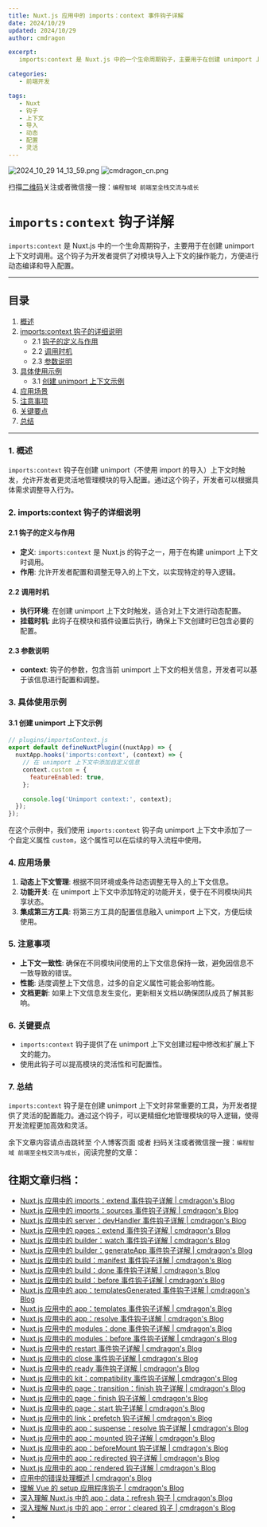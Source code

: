 ```yaml
---
title: Nuxt.js 应用中的 imports：context 事件钩子详解
date: 2024/10/29
updated: 2024/10/29
author: cmdragon

excerpt:
   imports:context 是 Nuxt.js 中的一个生命周期钩子，主要用于在创建 unimport 上下文时调用。这个钩子为开发者提供了对模块导入上下文的操作能力，方便进行动态编译和导入配置。

categories:
   - 前端开发

tags:
   - Nuxt
   - 钩子
   - 上下文
   - 导入
   - 动态
   - 配置
   - 灵活
---
```


<img src="https://static.cmdragon.cn/blog/images/2024_10_29 14_13_59.png@blog" title="2024_10_29 14_13_59.png" alt="2024_10_29 14_13_59.png"/>

<img src="https://static.cmdragon.cn/blog/images/cmdragon_cn.png" title="cmdragon_cn.png" alt="cmdragon_cn.png"/>


扫描[二维码](https://static.cmdragon.cn/blog/images/cmdragon_cn.png)关注或者微信搜一搜：`编程智域 前端至全栈交流与成长`

# `imports:context` 钩子详解

`imports:context` 是 Nuxt.js 中的一个生命周期钩子，主要用于在创建 unimport 上下文时调用。这个钩子为开发者提供了对模块导入上下文的操作能力，方便进行动态编译和导入配置。

---

## 目录

1. [概述](#1-概述)
2. [imports:context 钩子的详细说明](#2-importscontext-钩子的详细说明)
   - 2.1 [钩子的定义与作用](#21-钩子的定义与作用)
   - 2.2 [调用时机](#22-调用时机)
   - 2.3 [参数说明](#23-参数说明)
3. [具体使用示例](#3-具体使用示例)
   - 3.1 [创建 unimport 上下文示例](#31-创建-unimport-上下文示例)
4. [应用场景](#4-应用场景)
5. [注意事项](#5-注意事项)
6. [关键要点](#6-关键要点)
7. [总结](#7-总结)

---

### 1. 概述

`imports:context` 钩子在创建 unimport（不使用 import 的导入）上下文时触发，允许开发者更灵活地管理模块的导入配置。通过这个钩子，开发者可以根据具体需求调整导入行为。

### 2. imports:context 钩子的详细说明

#### 2.1 钩子的定义与作用

- **定义**: `imports:context` 是 Nuxt.js 的钩子之一，用于在构建 unimport 上下文时调用。
- **作用**: 允许开发者配置和调整无导入的上下文，以实现特定的导入逻辑。

#### 2.2 调用时机

- **执行环境**: 在创建 unimport 上下文时触发，适合对上下文进行动态配置。
- **挂载时机**: 此钩子在模块和插件设置后执行，确保上下文创建时已包含必要的配置。

#### 2.3 参数说明

- **context**: 钩子的参数，包含当前 unimport 上下文的相关信息，开发者可以基于该信息进行配置和调整。

### 3. 具体使用示例

#### 3.1 创建 unimport 上下文示例

```javascript
// plugins/importsContext.js
export default defineNuxtPlugin((nuxtApp) => {
  nuxtApp.hooks('imports:context', (context) => {
    // 在 unimport 上下文中添加自定义信息
    context.custom = {
      featureEnabled: true,
    };

    console.log('Unimport context:', context);
  });
});
```

在这个示例中，我们使用 `imports:context` 钩子向 unimport 上下文中添加了一个自定义属性 `custom`，这个属性可以在后续的导入流程中使用。

### 4. 应用场景

1. **动态上下文管理**: 根据不同环境或条件动态调整无导入的上下文信息。
2. **功能开关**: 在 unimport 上下文中添加特定的功能开关，便于在不同模块间共享状态。
3. **集成第三方工具**: 将第三方工具的配置信息融入 unimport 上下文，方便后续使用。

### 5. 注意事项

- **上下文一致性**: 确保在不同模块间使用的上下文信息保持一致，避免因信息不一致导致的错误。
- **性能**: 适度调整上下文信息，过多的自定义属性可能会影响性能。
- **文档更新**: 如果上下文信息发生变化，更新相关文档以确保团队成员了解其影响。

### 6. 关键要点

- `imports:context` 钩子提供了在 unimport 上下文创建过程中修改和扩展上下文的能力。
- 使用此钩子可以提高模块的灵活性和可配置性。

### 7. 总结

`imports:context` 钩子是在创建 unimport 上下文时非常重要的工具，为开发者提供了灵活的配置能力。通过这个钩子，可以更精细化地管理模块的导入逻辑，使得开发流程更加高效和灵活。

余下文章内容请点击跳转至 个人博客页面 或者 扫码关注或者微信搜一搜：`编程智域 前端至全栈交流与成长`，阅读完整的文章：

## 往期文章归档：

- [Nuxt.js 应用中的 imports：extend 事件钩子详解 | cmdragon's Blog](https://blog.cmdragon.cn/posts/002d9daf4c46/)
- [Nuxt.js 应用中的 imports：sources 事件钩子详解 | cmdragon's Blog](https://blog.cmdragon.cn/posts/f4858dcadca1/)
- [Nuxt.js 应用中的 server：devHandler 事件钩子详解 | cmdragon's Blog](https://blog.cmdragon.cn/posts/801ed4ce0612/)
- [Nuxt.js 应用中的 pages：extend 事件钩子详解 | cmdragon's Blog](https://blog.cmdragon.cn/posts/83af28e7c789/)
- [Nuxt.js 应用中的 builder：watch 事件钩子详解 | cmdragon's Blog](https://blog.cmdragon.cn/posts/fa5b7db36d2d/)
- [Nuxt.js 应用中的 builder：generateApp 事件钩子详解 | cmdragon's Blog](https://blog.cmdragon.cn/posts/adc96aee3b3c/)
- [Nuxt.js 应用中的 build：manifest 事件钩子详解 | cmdragon's Blog](https://blog.cmdragon.cn/posts/523de9001247/)
- [Nuxt.js 应用中的 build：done 事件钩子详解 | cmdragon's Blog](https://blog.cmdragon.cn/posts/41dece9c782c/)
- [Nuxt.js 应用中的 build：before 事件钩子详解 | cmdragon's Blog](https://blog.cmdragon.cn/posts/eb2bd3bbfab8/)
- [Nuxt.js 应用中的 app：templatesGenerated 事件钩子详解 | cmdragon's Blog](https://blog.cmdragon.cn/posts/b76b5d553a8b/)
- [Nuxt.js 应用中的 app：templates 事件钩子详解 | cmdragon's Blog](https://blog.cmdragon.cn/posts/ace6c53275c4/)
- [Nuxt.js 应用中的 app：resolve 事件钩子详解 | cmdragon's Blog](https://blog.cmdragon.cn/posts/9ea12f07cc2a/)
- [Nuxt.js 应用中的 modules：done 事件钩子详解 | cmdragon's Blog](https://blog.cmdragon.cn/posts/397fbad66fab/)
- [Nuxt.js 应用中的 modules：before 事件钩子详解 | cmdragon's Blog](https://blog.cmdragon.cn/posts/5b5669bca701/)
- [Nuxt.js 应用中的 restart 事件钩子详解 | cmdragon's Blog](https://blog.cmdragon.cn/posts/25888bf37a0f/)
- [Nuxt.js 应用中的 close 事件钩子详解 | cmdragon's Blog](https://blog.cmdragon.cn/posts/ec1665a791a5/)
- [Nuxt.js 应用中的 ready 事件钩子详解 | cmdragon's Blog](https://blog.cmdragon.cn/posts/37d771762c8f/)
- [Nuxt.js 应用中的 kit：compatibility 事件钩子详解 | cmdragon's Blog](https://blog.cmdragon.cn/posts/52224e8e71ec/)
- [Nuxt.js 应用中的 page：transition：finish 钩子详解 | cmdragon's Blog](https://blog.cmdragon.cn/posts/80acaed2b809/)
- [Nuxt.js 应用中的 page：finish 钩子详解 | cmdragon's Blog](https://blog.cmdragon.cn/posts/2e422732f13a/)
- [Nuxt.js 应用中的 page：start 钩子详解 | cmdragon's Blog](https://blog.cmdragon.cn/posts/9876204f1a7b/)
- [Nuxt.js 应用中的 link：prefetch 钩子详解 | cmdragon's Blog](https://blog.cmdragon.cn/posts/3821d8f8b93e/)
- [Nuxt.js 应用中的 app：suspense：resolve 钩子详解 | cmdragon's Blog](https://blog.cmdragon.cn/posts/aca9f9d7692b/)
- [Nuxt.js 应用中的 app：mounted 钩子详解 | cmdragon's Blog](https://blog.cmdragon.cn/posts/a07f12bddf8c/)
- [Nuxt.js 应用中的 app：beforeMount 钩子详解 | cmdragon's Blog](https://blog.cmdragon.cn/posts/bbdca1e3d9a5/)
- [Nuxt.js 应用中的 app：redirected 钩子详解 | cmdragon's Blog](https://blog.cmdragon.cn/posts/c83b294c7a07/)
- [Nuxt.js 应用中的 app：rendered 钩子详解 | cmdragon's Blog](https://blog.cmdragon.cn/posts/26479872ffdc/)
- [应用中的错误处理概述 | cmdragon's Blog](https://blog.cmdragon.cn/posts/5c9b317a962a/)
- [理解 Vue 的 setup 应用程序钩子 | cmdragon's Blog](https://blog.cmdragon.cn/posts/405db1302a23/)
- [深入理解 Nuxt.js 中的 app：data：refresh 钩子 | cmdragon's Blog](https://blog.cmdragon.cn/posts/6f0c4f34bc45/)
- [深入理解 Nuxt.js 中的 app：error：cleared 钩子 | cmdragon's Blog](https://blog.cmdragon.cn/posts/732d62232fb8/)
-

